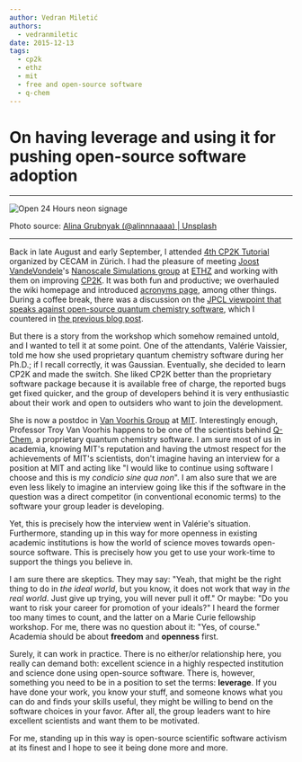 ```yaml
---
author: Vedran Miletić
authors:
  - vedranmiletic
date: 2015-12-13
tags:
  - cp2k
  - ethz
  - mit
  - free and open-source software
  - q-chem
---
```


# On having leverage and using it for pushing open-source software adoption

---

![Open 24 Hours neon signage](https://unsplash.com/photos/kM0Ykc1gv_w/download?w=1920)

Photo source: [Alina Grubnyak (@alinnnaaaa) | Unsplash](https://unsplash.com/photos/open-24-hours-neon-signage-kM0Ykc1gv_w)

---

Back in late August and early September, I attended [4th CP2K Tutorial](https://www.cecam.org/workshop-details/480) organized by CECAM in Zürich. I had the pleasure of meeting [Joost VandeVondele](https://www.nanosim.mat.ethz.ch/people/head/vjoost.html)'s [Nanoscale Simulations group](https://www.nanosim.mat.ethz.ch/) at [ETHZ](https://www.ethz.ch/) and working with them on improving [CP2K](https://www.cp2k.org/). It was both fun and productive; we overhauled the wiki homepage and introduced [acronyms page](https://www.cp2k.org/acronyms), among other things. During a coffee break, there was a discussion on the [JPCL viewpoint that speaks against open-source quantum chemistry software](https://pubs.acs.org/doi/abs/10.1021/acs.jpclett.5b01258), which I countered in [the previous blog post](2015-09-14-what-is-the-price-of-open-source-fear-uncertainty-and-doubt.md).

But there is a story from the workshop which somehow remained untold, and I wanted to tell it at some point. One of the attendants, Valérie Vaissier, told me how she used proprietary quantum chemistry software during her Ph.D.; if I recall correctly, it was Gaussian. Eventually, she decided to learn CP2K and made the switch. She liked CP2K better than the proprietary software package because it is available free of charge, the reported bugs get fixed quicker, and the group of developers behind it is very enthusiastic about their work and open to outsiders who want to join the development.

<!-- more -->

She is now a postdoc in [Van Voorhis Group](https://vanvoorhisgroup.mit.edu/) at [MIT](https://web.mit.edu/). Interestingly enough, Professor Troy Van Voorhis happens to be one of the scientists behind [Q-Chem](https://www.q-chem.com/), a proprietary quantum chemistry software. I am sure most of us in academia, knowing MIT's reputation and having the utmost respect for the achievements of MIT's scientists, don't imagine having an interview for a position at MIT and acting like "I would like to continue using software I choose and this is my *condicio sine qua non*". I am also sure that we are even less likely to imagine an interview going like this if the software in the question was a direct competitor (in conventional economic terms) to the software your group leader is developing.

Yet, this is precisely how the interview went in Valérie's situation. Furthermore, standing up in this way for more openness in existing academic institutions is how the world of science moves towards open-source software. This is precisely how you get to use your work-time to support the things you believe in.

I am sure there are skeptics. They may say: "Yeah, that might be the right thing to do in *the ideal world*, but you know, it does not work that way in *the real world*. Just give up trying, you will never pull it off." Or maybe: "Do you want to risk your career for promotion of your ideals?" I heard the former too many times to count, and the latter on a Marie Curie fellowship workshop. For me, there was no question about it: "Yes, of course." Academia should be about **freedom** and **openness** first.

Surely, it can work in practice. There is no either/or relationship here, you really can demand both: excellent science in a highly respected institution and science done using open-source software. There is, however, something you need to be in a position to set the terms: **leverage**. If you have done your work, you know your stuff, and someone knows what you can do and finds your skills useful, they might be willing to bend on the software choices in your favor. After all, the group leaders want to hire excellent scientists and want them to be motivated.

For me, standing up in this way is open-source scientific software activism at its finest and I hope to see it being done more and more.
